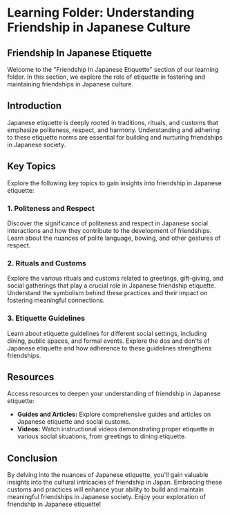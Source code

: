 # Learning Folder: Understanding Friendship in Japanese Culture

## Friendship In Japanese Etiquette

Welcome to the "Friendship In Japanese Etiquette" section of our learning folder. In this section, we explore the role of etiquette in fostering and maintaining friendships in Japanese culture.

## Introduction
Japanese etiquette is deeply rooted in traditions, rituals, and customs that emphasize politeness, respect, and harmony. Understanding and adhering to these etiquette norms are essential for building and nurturing friendships in Japanese society.

## Key Topics
Explore the following key topics to gain insights into friendship in Japanese etiquette:

### 1. Politeness and Respect
Discover the significance of politeness and respect in Japanese social interactions and how they contribute to the development of friendships. Learn about the nuances of polite language, bowing, and other gestures of respect.

### 2. Rituals and Customs
Explore the various rituals and customs related to greetings, gift-giving, and social gatherings that play a crucial role in Japanese friendship etiquette. Understand the symbolism behind these practices and their impact on fostering meaningful connections.

### 3. Etiquette Guidelines
Learn about etiquette guidelines for different social settings, including dining, public spaces, and formal events. Explore the dos and don'ts of Japanese etiquette and how adherence to these guidelines strengthens friendships.

## Resources
Access resources to deepen your understanding of friendship in Japanese etiquette:

- **Guides and Articles:** Explore comprehensive guides and articles on Japanese etiquette and social customs.
- **Videos:** Watch instructional videos demonstrating proper etiquette in various social situations, from greetings to dining etiquette.

## Conclusion
By delving into the nuances of Japanese etiquette, you'll gain valuable insights into the cultural intricacies of friendship in Japan. Embracing these customs and practices will enhance your ability to build and maintain meaningful friendships in Japanese society. Enjoy your exploration of friendship in Japanese etiquette!